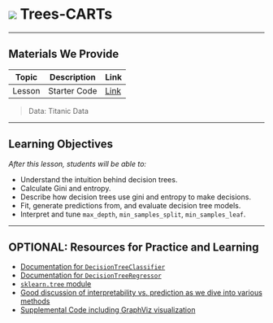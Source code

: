# ![](https://ga-dash.s3.amazonaws.com/production/assets/logo-9f88ae6c9c3871690e33280fcf557f33.png) Trees-CARTs

---

## Materials We Provide


| Topic | Description | Link |
| --- | --- | --- |
| Lesson | Starter Code | [Link](./starter-code.ipynb)

> Data: Titanic Data

---

## Learning Objectives

*After this lesson, students will be able to:*

- Understand the intuition behind decision trees.
- Calculate Gini and entropy.
- Describe how decision trees use gini and entropy to make decisions.
- Fit, generate predictions from, and evaluate decision tree models.
- Interpret and tune `max_depth`, `min_samples_split`, `min_samples_leaf`.

---

## OPTIONAL: Resources for Practice and Learning

- [Documentation for `DecisionTreeClassifier`](https://scikit-learn.org/stable/modules/generated/sklearn.tree.DecisionTreeClassifier.html)
- [Documentation for `DecisionTreeRegressor`](https://scikit-learn.org/stable/modules/generated/sklearn.tree.DecisionTreeRegressor.html)
- [`sklearn.tree` module](https://scikit-learn.org/stable/modules/classes.html#module-sklearn.tree)
- [Good discussion of interpretability vs. prediction as we dive into various methods](https://towardsdatascience.com/machine-learning-interpretability-techniques-662c723454f3)
- [Supplemental Code including GraphViz visualization](./supplemental/classification-and-regression-trees.ipynb)